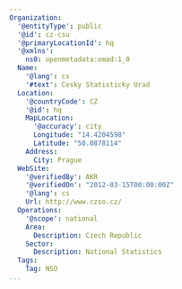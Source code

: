 ```yaml
---
Organization:
  '@entityType': public
  '@id': cz-csu
  '@primaryLocationId': hq
  '@xmlns':
    ns0: openmetadata:omad:1_0
  Name:
    '@lang': cs
    '#text': Cesky Statisticky Urad
  Location:
    '@countryCode': CZ
    '@id': hq
    MapLocation:
      '@accuracy': city
      Longitude: "14.4204598"
      Latitude: "50.0878114"
    Address:
      City: Prague
  WebSite:
    '@verifiedBy': AKR
    '@verifiedOn': "2012-03-15T00:00:00Z"
    '@lang': cs
    Url: http://www.czso.cz/
  Operations:
    '@scope': national
    Area:
      Description: Czech Republic
    Sector:
      Description: National Statistics
  Tags:
    Tag: NSO
...
```

